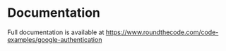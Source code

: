 # Documentation

Full documentation is available at https://www.roundthecode.com/code-examples/google-authentication

